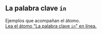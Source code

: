 ## La palabra clave `in`

Ejemplos que acompañan el átomo.  
[Lea el átomo "La palabra clave `in`" en línea.](https://stepik.org/lesson/104312/step/1)